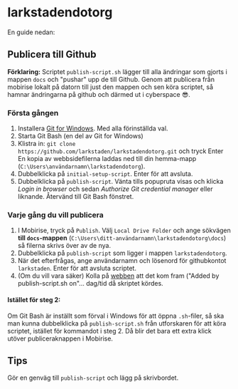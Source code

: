 # larkstadendotorg

En guide nedan:

## Publicera till Github

**Förklaring:** Scriptet `publish-script.sh` lägger till alla ändringar som gjorts i mappen `docs` och "pushar" upp de till Github. Genom att publicera från mobirise lokalt på datorn till just den mappen och sen köra scriptet, så hamnar ändringarna på github och därmed ut i cyberspace 😎.

### Första gången

1. Installera [Git for Windows](https://gitforwindows.org). Med alla förinställda val.
2. Starta Git Bash (en del av Git for Windows)
3. Klistra in: `git clone https://github.com/larkstaden/larkstadendotorg.git` och tryck Enter
En kopia av webbsidefilerna laddas ned till din hemma-mapp (`C:\Users\användarnamn\larkstadendotorg`).
4. Dubbelklicka på `initial-setup-script`. Enter för att avsluta.
5. Dubbelklicka på `publish-script`. Vänta tills popupruta visas och klicka *Login in browser* och sedan *Authorize Git credential manager* eller liknande. Återvänd till Git Bash fönstret.

### Varje gång du vill publicera

1. I Mobirise, tryck på `Publish`. Välj `Local Drive Folder` och ange sökvägen **till `docs`-mappen** (`C:\Users\ditt-användarnamn\larkstadendotorg\docs`) så filerna skrivs över av de nya.
2. Dubbelklicka på `publish-script` som ligger i mappen `larkstadendotorg`.
3. När det efterfrågas, ange användarnamn och lösenord för githubkontot `larkstaden`. Enter för att avsluta scriptet.
4. (Om du vill vara säker) Kolla på [webben](`https://github.com/larkstaden/larkstaden.github.io`) att det kom fram ("Added by publish-script.sh on"... dag/tid då skriptet kördes.

#### Istället för steg 2:
Om Git Bash är inställt som förval i Windows för att öppna `.sh`-filer, så ska man kunna dubbelklicka på `publish-script.sh` från utforskaren för att köra scriptet, istället för kommandot i steg 2. Då blir det bara ett extra klick utöver publiceraknappen i Mobirise.

## Tips
Gör en genväg till `publish-script` och lägg på skrivbordet.


